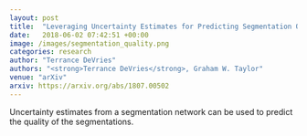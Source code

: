 ```yaml
---
layout: post
title:  "Leveraging Uncertainty Estimates for Predicting Segmentation Quality"
date:   2018-06-02 07:42:51 +00:00
image: /images/segmentation_quality.png
categories: research
author: "Terrance DeVries"
authors: "<strong>Terrance DeVries</strong>, Graham W. Taylor"
venue: "arXiv"
arxiv: https://arxiv.org/abs/1807.00502
---
```

Uncertainty estimates from a segmentation network can be used to predict the quality of the segmentations.
